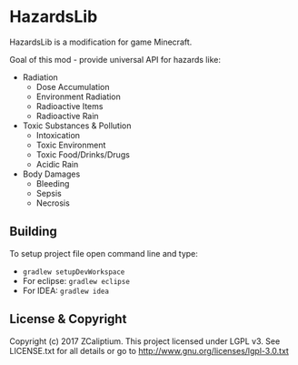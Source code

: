 # HazardsLib
HazardsLib is a modification for game Minecraft.

Goal of this mod - provide universal API for hazards like:
 * Radiation
   * Dose Accumulation
   * Environment Radiation
   * Radioactive Items
   * Radioactive Rain
 * Toxic Substances & Pollution
   * Intoxication
   * Toxic Environment
   * Toxic Food/Drinks/Drugs
   * Acidic Rain
 * Body Damages
   * Bleeding
   * Sepsis
   * Necrosis

## Building
To setup project file open command line and type:
 * `gradlew setupDevWorkspace`
 * For eclipse: `gradlew eclipse`
 * For IDEA: `gradlew idea`
 
## License & Copyright
Copyright (c) 2017 ZCaliptium.
This project licensed under LGPL v3. See LICENSE.txt for all details or go to http://www.gnu.org/licenses/lgpl-3.0.txt